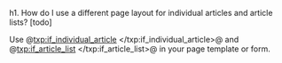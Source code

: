 h1. How do I use a different page layout for individual articles and article lists? [todo]

Use @<txp:if_individual_article> </txp:if_individual_article>@ and @<txp:if_article_list> </txp:if_article_list>@ in your page template or form.
